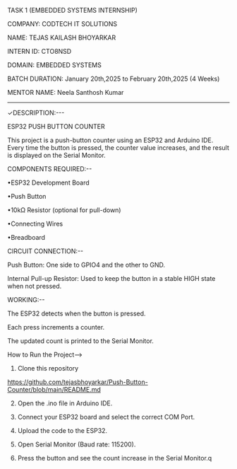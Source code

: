 TASK 1 (EMBEDDED SYSTEMS INTERNSHIP)

COMPANY: CODTECH IT SOLUTIONS

NAME: TEJAS KAILASH BHOYARKAR

INTERN ID: CTO8NSD

DOMAIN: EMBEDDED SYSTEMS

BATCH DURATION: January 20th,2025 to February  20th,2025 (4 Weeks)

MENTOR NAME: Neela Santhosh Kumar

-------------------------------------------------
✓DESCRIPTION:---

ESP32 PUSH BUTTON COUNTER

This project is a push-button counter using an ESP32 and Arduino IDE. Every time the button is pressed, the counter value increases, and the result is displayed on the Serial Monitor.

COMPONENTS REQUIRED:--

•ESP32 Development Board

•Push Button

•10kΩ Resistor (optional for pull-down)

•Connecting Wires

•Breadboard



CIRCUIT CONNECTION:--

Push Button: One side to GPIO4 and the other to GND.

Internal Pull-up Resistor: Used to keep the button in a stable HIGH state when not pressed.


WORKING:--

The ESP32 detects when the button is pressed.

Each press increments a counter.

The updated count is printed to the Serial Monitor.


How to Run the Project-->

1. Clone this repository

https://github.com/tejasbhoyarkar/Push-Button-Counter/blob/main/README.md

2. Open the .ino file in Arduino IDE.


3. Connect your ESP32 board and select the correct COM Port.


4. Upload the code to the ESP32.


5. Open Serial Monitor (Baud rate: 115200).


6. Press the button and see the count increase in the Serial Monitor.q
